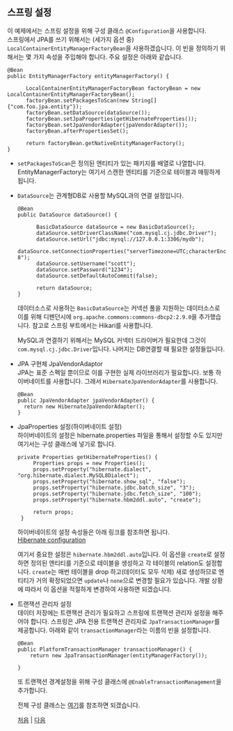 ## 스프링 설정
이 예제에서는 스프링 설정을 위해 구성 클래스 `@Configuration`을 사용합니다.  
스프링에서 JPA를 쓰기 위해서는 (세가지 옵션 중) `LocalContainerEntityManagerFactoryBean`을 사용하겠습니다. 이 빈을 정의하기 위해서는 몇 가지 속성을 주입해야 합니다. 주요 설정은 아래와 같습니다.


  ```
  @Bean
  public EntityManagerFactory entityManagerFactory() {
		
		LocalContainerEntityManagerFactoryBean factoryBean = new LocalContainerEntityManagerFactoryBean();
		factoryBean.setPackagesToScan(new String[]{"com.foo.jpa.entity"});
		factoryBean.setDataSource(dataSource());
		factoryBean.setJpaProperties(getHibernateProperties());
		factoryBean.setJpaVendorAdapter(jpaVendorAdapter());
		factoryBean.afterPropertiesSet();
		
		return factoryBean.getNativeEntityManagerFactory();
  }	
  ```
- `setPackagesToScan`은 정의된 엔티티가 있는 패키지를 배열로 나열합니다. EntityManagerFactory는 여기서 스캔한 엔티티를 기준으로 테이블과 매핑하게 됩니다.
- `DataSource`는 관계형DB로 사용할 MySQL과의 연결 설정입니다. 
  ```
  @Bean
  public DataSource dataSource() {
		
		BasicDataSource dataSource = new BasicDataSource();		
		dataSource.setDriverClassName("com.mysql.cj.jdbc.Driver");		
		dataSource.setUrl("jdbc:mysql://127.0.0.1:3306/mydb");	
		dataSource.setConnectionProperties("serverTimezone=UTC;characterEncoding=UTF-8");
		dataSource.setUsername("scott");
		dataSource.setPassword("1234");
		dataSource.setDefaultAutoCommit(false);
		
		return dataSource;		
  }
  ```
  데이터소스로 사용하는 `BasicDataSource`는 커넥션 풀을 지원하는 데이터소스로 이를 위해 디펜던시에 
`org.apache.commons:commons-dbcp2:2.9.0`을 추가했습니다. 참고로 스프링 부트에서는 Hikari를 사용합니다.

  MySQL과 연결하기 위해서는 MySQL 커넥터 드라이버가 필요한데 그것이 `com.mysql.cj.jdbc.Driver`입니다. 나머지는 DB연결할 때 필요한 설정들입니다.

- JPA 구현체 JpaVendorAdaptor  
JPA는 표준 스펙일 뿐이므로 이를 구현한 실제 라이브러리가 필요합니다. 보통 하이버네이트를 사용합니다. 그래서 `HibernateJpaVendorAdapter`를 사용합니다.

  ```
  @Bean
  public JpaVendorAdapter jpaVendorAdapter() {		
    return new HibernateJpaVendorAdapter();
  }
  ```

- JpaProperties 설정(하이버네이트 설정)  
하이버네이트의 설정은 hibernate.properties 파일을 통해서 설정할 수도 있지만 여기서는 구성 클래스에 넣기로 합니다.
   ```
   private Properties getHibernateProperties() {
		Properties props = new Properties();
		props.setProperty("hibernate.dialect", "org.hibernate.dialect.MySQL8Dialect");
		props.setProperty("hibernate.show_sql", "false");		
		props.setProperty("hibernate.jdbc.batch_size", "3");
		props.setProperty("hibernate.jdbc.fetch_size", "100");
		props.setProperty("hibernate.hbm2ddl.auto", "create");
		
		return props;		
	}
    ```
  하이버네이트의 설정 속성들은 아래 링크를 참조하면 됩니다.  
  [Hibernate configuration](https://docs.jboss.org/hibernate/orm/5.3/userguide/html_single/Hibernate_User_Guide.html#configurations)

  여기서 중요한 설정은 `hibernate.hbm2ddl.auto`입니다. 이 옵션을 `create`로 설정하면 정의된 엔티티를 기준으로 테이블을 생성하고 각 테이블의 relation도 설정합니다. `create`는 매번 테이블을 drop 하고(데이터도 모두 삭제) 새로 생성하므로 엔티티가 거의 확정되었으면 `update`나 `none`으로 변경할 필요가 있습니다. 개발 상황에 따라서 이 옵션을 적절하게 변경하여 사용하면 되겠습니다.

- 트랜잭션 관리자 설정  
데이터 저장에는 트랜잭션 관리가 필요하고 스프링에 트랜잭션 관리자 설정을 해주어야 합니다. 스프링은 JPA 전용 트랜잭션 관리자로 `JpaTransactionManager`를 제공합니다. 아래와 같이 `transactionManager`라는 이름의 빈을 설정합니다.
  ```
  @Bean
  public PlatformTransactionManager transactionManager() {
	  return new JpaTransactionManager(entityManagerFactory());
		
  }
  ```
  또 트랜잭션 경계설정을 위해 구성 클래스에 `@EnableTransactionManagement`을 추가합니다. 
  
  전체 구성 클래스는 [여기](https://github.com/boyd-dev/demo-jpa/blob/main/example/demog-spring/src/main/java/com/foo/jpa/config/AppConfig.java)를 참조하면 되겠습니다.

  [처음](../README.md) | [다음](../05/README.md)